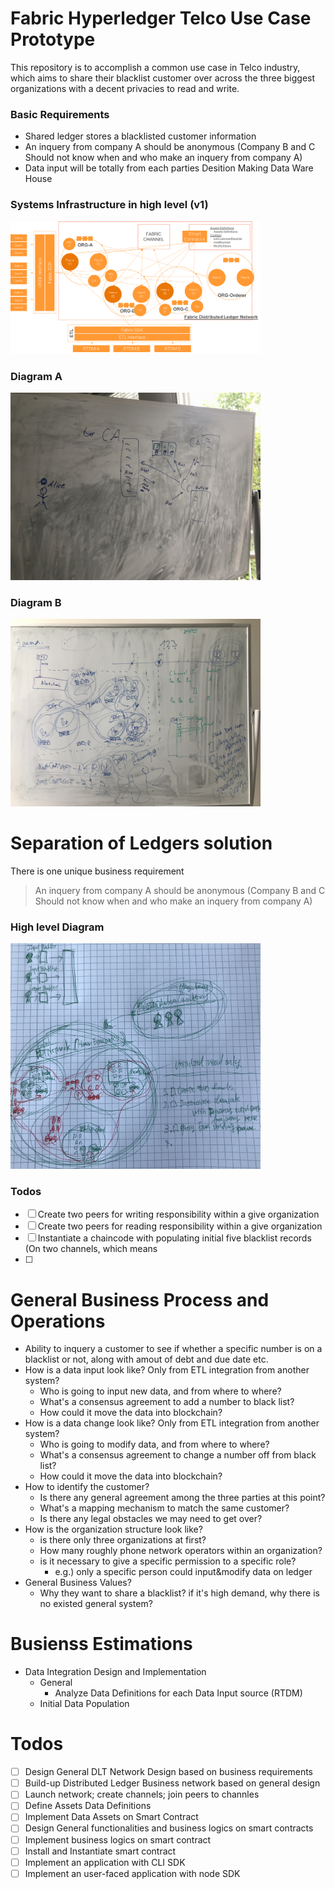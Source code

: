 # Fabric Hyperledger Telco Use Case Prototype

This repository is to accomplish a common use case in Telco industry, which aims to share their blacklist customer over across the three biggest organizations with a decent privacies to read and write.

### Basic Requirements
* Shared ledger stores a blacklisted customer information
* An inquery from company A should be anonymous (Company B and C Should not know when and who make an inquery from company A)
* Data input will be totally from each parties Desition Making Data Ware House

### Systems Infrastructure in high level (v1)

<img src='./docs/res/systems-infrastructure-in-high-level-v1.png' width=400>

### Diagram A

<img src='./docs/res/use-case-diagram-brainstorm-a_20180705.JPG' width=400>

### Diagram B

<img src='./docs/res/use-case-diagram-brainstorm-b_20180705.JPG' width=400>

# Separation of Ledgers solution

There is one unique business requirement

> An inquery from company A should be anonymous (Company B and C Should not know when and who make an inquery from company A)

### High level Diagram

<img src='./docs/res/different-channel-solution-diagram-a.png' width=400>

### Todos

- [ ] Create two peers for writing responsibility within a give organization
- [ ] Create two peers for reading responsibility within a give organization
- [ ] Instantiate a chaincode with populating initial five blacklist records (On two channels, which means 
- [ ] 

# General Business Process and Operations

* Ability to inquery a customer to see if whether a specific number is on a blacklist or not, along with amout of debt and due date etc.
* How is a data input look like? Only from ETL integration from another system?
  * Who is going to input new data, and from where to where?
  * What's a consensus agreement to add a number to black list?
  * How could it move the data into blockchain?
* How is a data change look like? Only from ETL integration from another system?
  * Who is going to modify data, and from where to where?
  * What's a consensus agreement to change a number off from black list?
  * How could it move the data into blockchain?
* How to identify the customer?
  * Is there any general agreement among the three parties at this point?
  * What's a mapping mechanism to match the same customer?
  * Is there any legal obstacles we may need to get over?
* How is the organization structure look like?
  * is there only three organizations at first?
  * How many roughly phone network operators within an organization?
  * is it necessary to give a specific permission to a specific role?
    * e.g.) only a specific person could input&modify data on ledger
* General Business Values?
  * Why they want to share a blacklist? if it's high demand, why there is no existed general system?


# Busienss Estimations
* Data Integration Design and Implementation
  * General
    * Analyze Data Definitions for each Data Input source (RTDM)
  * Initial Data Population

# Todos

- [ ] Design General DLT Network Design based on business requirements
- [ ] Build-up Distributed Ledger Business network based on general design
- [ ] Launch network; create channels; join peers to channles
- [ ] Define Assets Data Definitions
- [ ] Implement Data Assets on Smart Contract
- [ ] Design General functionalities and business logics on smart contracts
- [ ] Implement business logics on smart contract
- [ ] Install and Instantiate smart contract
- [ ] Implement an application with CLI SDK
- [ ] Implement an user-faced application with node SDK